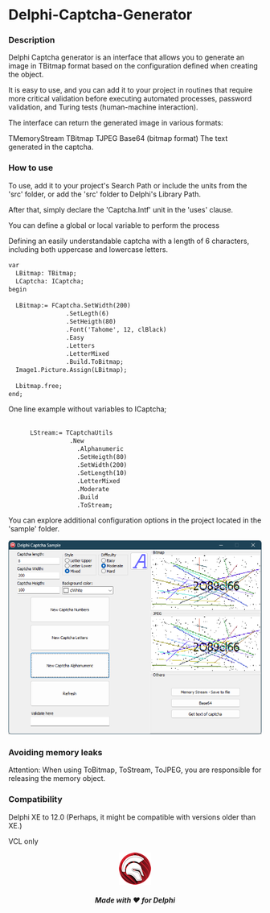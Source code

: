 # Delphi-Captcha-Generator

### Description

Delphi Captcha generator is an interface that allows you to generate an image in TBitmap format based on the configuration defined when creating the object.

It is easy to use, and you can add it to your project in routines that require more critical validation before executing automated processes, password validation, and Turing tests (human-machine interaction).

The interface can return the generated image in various formats:

TMemoryStream
TBitmap
TJPEG
Base64 (bitmap format)
The text generated in the captcha.

### How to use 

To use, add it to your project's Search Path or include the units from the 'src' folder, or add the 'src' folder to Delphi's Library Path.

After that, simply declare the 'Captcha.Intf' unit in the 'uses' clause.

You can define a global or local variable to perform the process

Defining an easily understandable captcha with a length of 6 characters, including both uppercase and lowercase letters.

```Delphi
var 
  LBitmap: TBitmap; 
  LCaptcha: ICaptcha;
begin
  
  LBitmap:=	FCaptcha.SetWidth(200)
				.SetLegth(6)
				.SetHeigth(80)
				.Font('Tahome', 12, clBlack)
				.Easy
				.Letters
				.LetterMixed
				.Build.ToBitmap;
  Image1.Picture.Assign(LBitmap);
  
  Lbitmap.free;
end;
```

One line example without variables to ICaptcha;

```Delphi

      LStream:= TCaptchaUtils
                 .New
                   .Alphanumeric
                   .SetHeigth(80)
                   .SetWidth(200)
                   .SetLength(10)
                   .LetterMixed
                   .Moderate
                   .Build
                   .ToStream;
```

You can explore additional configuration options in the project located in the 'sample' folder.

<p align="center">
<img src="img/sample.png" alt="Sample">
</p>
<h5 align="center">


### Avoiding memory leaks 

Attention: When using ToBitmap, ToStream, ToJPEG, you are responsible for releasing the memory object.

### Compatibility

Delphi XE to 12.0 (Perhaps, it might be compatible with versions older than XE.)

VCL only

<p align="center">
<img src="img/Delphi.png" alt="Delphi">
</p>
<h5 align="center">

Made with :heart: for Delphi
</h5>